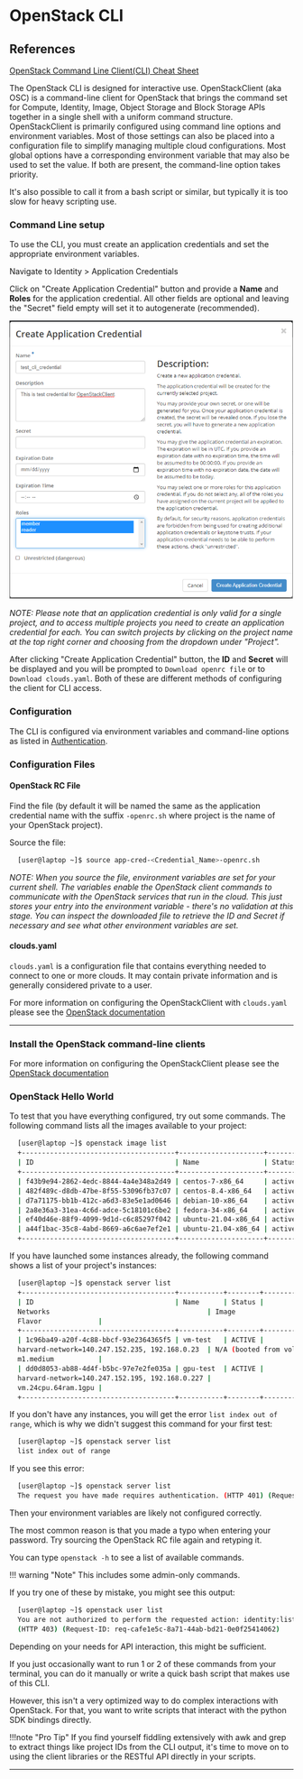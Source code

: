 # OpenStack CLI

## References

[OpenStack Command Line Client(CLI) Cheat Sheet](https://docs.openstack.org/ocata/user-guide/cli-cheat-sheet.html)

The OpenStack CLI is designed for interactive use. OpenStackClient (aka OSC) is
a command-line client for OpenStack that brings the command set for Compute,
Identity, Image, Object Storage and Block Storage APIs together in a single
shell with a uniform command structure. OpenStackClient is primarily configured
using command line options and environment variables. Most of those settings
can also be placed into a configuration file to simplify managing multiple
cloud configurations. Most global options have a corresponding environment
variable that may also be used to set the value. If both are present, the
command-line option takes priority.

It's also possible to call it from a bash script or similar, but typically it
is too slow for heavy scripting use.

### Command Line setup

To use the CLI, you must create an application credentials and set the
appropriate environment variables.

Navigate to Identity > Application Credentials

Click on "Create Application Credential" button and provide a **Name** and
**Roles** for the application credential. All other fields are optional and
leaving the "Secret" field empty will set it to autogenerate (recommended).

![OpenStackClient Credentials Setup](images/openstack_cli_cred.png)

*NOTE: Please note that an application credential is only valid for a single
project, and to access multiple projects you need to create an application
credential for each. You can switch projects by clicking on the project name at
the top right corner and choosing from the dropdown under "Project".*

After clicking "Create Application Credential" button, the **ID** and
**Secret** will be displayed and you will be prompted to `Download openrc file`
or to `Download clouds.yaml`. Both of these are different methods of
configuring the client for CLI access.

### Configuration

The CLI is configured via environment variables and command-line options as
listed in [Authentication](https://docs.openstack.org/python-openstackclient/latest/cli/authentication.html).

### Configuration Files

#### OpenStack RC File

Find the file (by default it will be named  the same as the application
credential name with the suffix `-openrc.sh` where project is the name of your
OpenStack project).

Source the file:

```sh
  [user@laptop ~]$ source app-cred-<Credential_Name>-openrc.sh
```

*NOTE: When you source the file, environment variables are set for your current
shell. The variables enable the OpenStack client commands to communicate with
the OpenStack services that run in the cloud. This just stores your entry into
the environment variable - there's no validation at this stage. You can inspect
the downloaded file to retrieve the ID and Secret if necessary and see what
other environment variables are set.*

#### clouds.yaml

`clouds.yaml` is a configuration file that contains everything needed to
connect to one or more clouds. It may contain private information and is
generally considered private to a user.

For more information on configuring the OpenStackClient with `clouds.yaml`
please see the [OpenStack documentation](https://docs.openstack.org/python-openstackclient/wallaby/configuration/index.html#clouds-yaml)

---

### Install the OpenStack command-line clients

For more information on configuring the OpenStackClient please see the
[OpenStack documentation](https://docs.openstack.org/ocata/user-guide/common/cli-install-openstack-command-line-clients.html)

### OpenStack Hello World

To test that you have everything configured, try out some commands. The
following command lists all the images available to your project:

```sh
  [user@laptop ~]$ openstack image list
  +--------------------------------------+---------------------+--------+
  | ID                                   | Name                | Status |
  +--------------------------------------+---------------------+--------+
  | f43b9e94-2862-4edc-8844-4a4e348a2d49 | centos-7-x86_64     | active |
  | 482f489c-d8db-47be-8f55-53096fb37c07 | centos-8.4-x86_64   | active |
  | d7a71175-bb1b-412c-a6d3-83e5e1ad0646 | debian-10-x86_64    | active |
  | 2a8e36a3-31ea-4c6d-adce-5c18101c6be2 | fedora-34-x86_64    | active |
  | ef40d46e-88f9-4099-9d1d-c6c85297f042 | ubuntu-21.04-x86_64 | active |
  | a44f1bac-35c8-4abd-8669-a6c6ae7ef2e1 | ubuntu-21.04-x86_64 | active |
  +--------------------------------------+---------------------+--------+
```

If you have launched some instances already, the following command shows a list
of your project's instances:

```sh
  [user@laptop ~]$ openstack server list
  +--------------------------------------+-----------+--------+------------------------------------------------+--------------------------+---------------------+
  | ID                                   | Name      | Status |
  Networks                                       | Image                    |
  Flavor              |
  +--------------------------------------+-----------+--------+------------------------------------------------+--------------------------+---------------------+
  | 1c96ba49-a20f-4c88-bbcf-93e2364365f5 | vm-test   | ACTIVE |
  harvard-network=140.247.152.235, 192.168.0.23  | N/A (booted from volume) |
  m1.medium           |
  | dd0d8053-ab88-4d4f-b5bc-97e7e2fe035a | gpu-test  | ACTIVE |
  harvard-network=140.247.152.195, 192.168.0.227 |                          |
  vm.24cpu.64ram.1gpu |
  +--------------------------------------+-----------+--------+------------------------------------------------+--------------------------+---------------------+
```

If you don't have any instances, you will get the error `list index out of
range`, which is why we didn't suggest this command for your first test:

```sh
  [user@laptop ~]$ openstack server list
  list index out of range
```

If you see this error:

```sh
  [user@laptop ~]$ openstack server list
  The request you have made requires authentication. (HTTP 401) (Request-ID: req-6a827bf3-d5e8-47f2-984c-b6edeeb2f7fb)
```

Then your environment variables are likely not configured correctly.

The most common reason is that you made a typo when entering your password.
Try sourcing the OpenStack RC file again and retyping it.

You can type `openstack -h` to see a list of available commands.

!!! warning "Note"
    This includes some admin-only commands.

If you try one of these by mistake, you might see this output:

```sh
  [user@laptop ~]$ openstack user list
  You are not authorized to perform the requested action: identity:list_users.
  (HTTP 403) (Request-ID: req-cafe1e5c-8a71-44ab-bd21-0e0f25414062)
```

Depending on your needs for API interaction, this  might be sufficient.

If you just occasionally want to run 1 or 2 of these commands from your
terminal, you can do it manually or write a quick bash script that makes use of
this CLI.

However, this isn't a very optimized  way to do complex interactions with
OpenStack. For that, you want to write scripts that interact with the python
SDK bindings directly.

!!!note "Pro Tip"
    If you find yourself fiddling extensively with awk and grep to extract things
    like project IDs from the CLI output, it's time to move on to using the client
    libraries or the RESTful API directly in your scripts.

---
